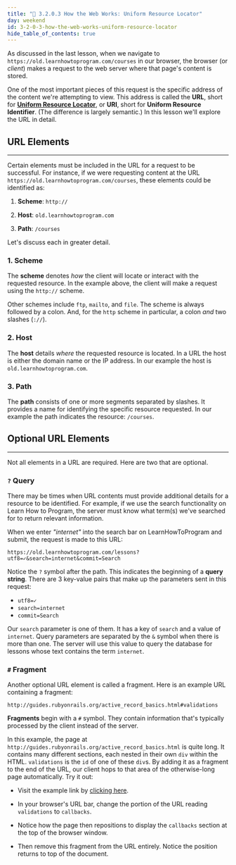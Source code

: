 ```yaml
---
title: "📓 3.2.0.3 How the Web Works: Uniform Resource Locator"
day: weekend
id: 3-2-0-3-how-the-web-works-uniform-resource-locator
hide_table_of_contents: true
---
```


As discussed in the last lesson, when we navigate to `https://old.learnhowtoprogram.com/courses` in our browser, the browser (or _client_) makes a request to the web server where that page's content is stored.

One of the most important pieces of this request is the specific address of the content we're attempting to view. This address is called the **URL**, short for [**Uniform Resource Locator**](https://en.wikipedia.org/wiki/Uniform_Resource_Locator), or **URI**, short for **Uniform Resource Identifier**. (The difference is largely semantic.) In this lesson we'll explore the URL in detail.

## URL Elements
---

Certain elements must be included in the URL for a request to be successful. For instance, if we were requesting content at the URL `https://old.learnhowtoprogram.com/courses`, these elements could be identified as:

1. **Scheme**: `http://`

2. **Host**: `old.learnhowtoprogram.com`

3. **Path**: `/courses`

Let's discuss each in greater detail.

### 1. Scheme

The **scheme** denotes _how_ the client will locate or interact with the requested resource.  In the example above, the client will make a request using the `http://` scheme.

Other schemes include `ftp`, `mailto`, and `file`. The scheme is always followed by a colon. And, for the `http` scheme in particular, a colon _and_ two slashes (`://`).

### 2. Host

The **host** details _where_ the requested resource is located. In a URL the host is either the domain name or the IP address. In our example the host is `old.learnhowtoprogram.com`.

### 3. Path

The **path** consists of one or more segments separated by slashes. It provides a name for identifying the specific resource requested.  In our example the path indicates the resource: `/courses`.

## Optional URL Elements
---

Not all elements in a URL are required. Here are two that are optional.

### `?` Query

There may be times when URL contents must provide additional details for a resource to be identified. For example, if we use the search functionality on Learn How to Program, the server must know what term(s) we've searched for to return relevant information.

When we enter _"internet"_ into the search bar on LearnHowToProgram and submit, the request is made to this URL:

```
https://old.learnhowtoprogram.com/lessons?utf8=✓&search=internet&commit=Search
```

Notice the `?` symbol after the path. This indicates the beginning of a **query string**. There are 3 key-value pairs that make up the parameters sent in this request:

* `utf8=✓`
* `search=internet`
* `commit=Search`

Our `search` parameter is one of them. It has a key of `search` and a value of `internet`. Query parameters are separated by the `&` symbol when there is more than one. The server will use this value to query the database for lessons whose text contains the term `internet`.

### `#` Fragment

Another optional URL element is called a fragment. Here is an example URL containing a fragment:

```
http://guides.rubyonrails.org/active_record_basics.html#validations
```

**Fragments** begin with a `#` symbol. They contain information that's typically processed by the client instead of the server.

In this example, the page at `http://guides.rubyonrails.org/active_record_basics.html` is quite long. It contains many different sections, each nested in their own `div` within the HTML. `validations` is the `id` of one of these `div`s. By adding it as a fragment to the end of the URL, our client hops to that area of the otherwise-long page automatically. Try it out:

* Visit the example link by [clicking here](http://guides.rubyonrails.org/active_record_basics.html#validations).

* In your browser's URL bar, change the portion of the URL reading `validations` to `callbacks`.

* Notice how the page then repositions to display the `callbacks` section at the top of the browser window.

* Then remove this fragment from the URL entirely. Notice the position returns to top of the document.
